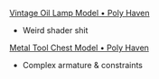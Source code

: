 [Vintage Oil Lamp Model • Poly Haven](https://polyhaven.com/a/vintage_oil_lamp)

- Weird shader shit

[Metal Tool Chest Model • Poly Haven](https://polyhaven.com/a/metal_tool_chest)

- Complex armature & constraints
